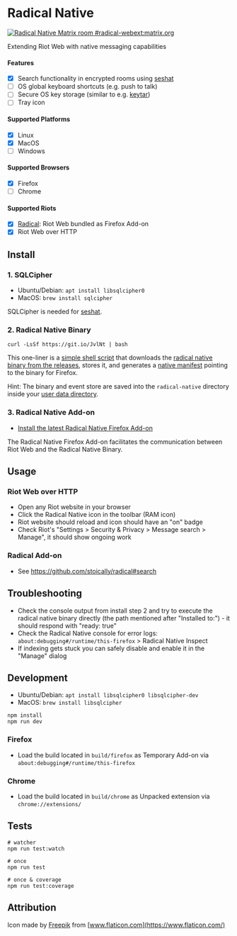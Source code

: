 # Radical Native

[![Radical Native Matrix room #radical-webext:matrix.org](https://img.shields.io/matrix/radical-webext:matrix.org.svg?label=%23radical-webext:matrix.org&logo=matrix&server_fqdn=matrix.org)](https://matrix.to/#/#radical-webext:matrix.org)

Extending Riot Web with native messaging capabilities

#### Features

- [x] Search functionality in encrypted rooms using [seshat](https://github.com/matrix-org/seshat)
- [ ] OS global keyboard shortcuts (e.g. push to talk)
- [ ] Secure OS key storage (similar to e.g. [keytar](https://www.npmjs.com/package/keytar))
- [ ] Tray icon

#### Supported Platforms

- [x] Linux
- [x] MacOS
- [ ] Windows

#### Supported Browsers

- [x] Firefox
- [ ] Chrome

#### Supported Riots

- [x] [Radical](https://github.com/stoically/radical): Riot Web bundled as Firefox Add-on
- [x] Riot Web over HTTP

## Install

### 1. SQLCipher

- Ubuntu/Debian: `apt install libsqlcipher0`
- MacOS: `brew install sqlcipher`

SQLCipher is needed for [seshat](https://github.com/matrix-org/seshat).

### 2. Radical Native Binary

```
curl -LsSf https://git.io/JvlNt | bash
```

This one-liner is a [simple shell script](https://github.com/stoically/radical-native/blob/master/native/scripts/install.sh) that downloads the [radical native binary from the releases](https://github.com/stoically/radical-native/releases), stores it, and generates a [native manifest](https://developer.mozilla.org/en-US/docs/Mozilla/Add-ons/WebExtensions/Native_manifests#Manifest_location) pointing to the binary for Firefox.

Hint: The binary and event store are saved into the `radical-native` directory inside your [user data directory](https://github.com/soc/dirs-rs#features).

### 3. Radical Native Add-on

- [Install the latest Radical Native Firefox Add-on](https://github.com/stoically/radical-native/releases)

The Radical Native Firefox Add-on facilitates the communication between Riot Web and the Radical Native Binary.

## Usage

### Riot Web over HTTP

- Open any Riot website in your browser
- Click the Radical Native icon in the toolbar (RAM icon)
- Riot website should reload and icon should have an "on" badge
- Check Riot's "Settings > Security & Privacy > Message search > Manage", it should show ongoing work

### Radical Add-on

- See https://github.com/stoically/radical#search

## Troubleshooting

- Check the console output from install step 2 and try to execute the radical native binary directly (the path mentioned after "Installed to:") - it should respond with "ready: true"
- Check the Radical Native console for error logs: `about:debugging#/runtime/this-firefox` > Radical Native Inspect
- If indexing gets stuck you can safely disable and enable it in the "Manage" dialog

## Development

- Ubuntu/Debian: `apt install libsqlcipher0 libsqlcipher-dev`
- MacOS: `brew install libsqlcipher`

```
npm install
npm run dev
```

### Firefox

- Load the build located in `build/firefox` as Temporary Add-on via
  `about:debugging#/runtime/this-firefox`

### Chrome

- Load the build located in `build/chrome` as Unpacked extension via `chrome://extensions/`

## Tests

```shell
# watcher
npm run test:watch

# once
npm run test

# once & coverage
npm run test:coverage
```

## Attribution

Icon made by [Freepik](https://www.flaticon.com/authors/freepik) from [www.flaticon.com](https://www.flaticon.com/)

